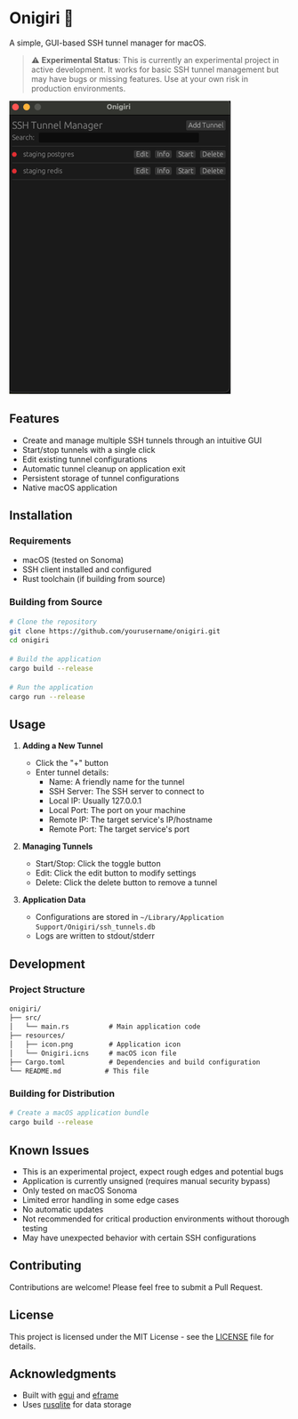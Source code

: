 # Onigiri 🍙

A simple, GUI-based SSH tunnel manager for macOS.

> ⚠️ **Experimental Status**: This is currently an experimental project in active development. It works for basic SSH tunnel management but may have bugs or missing features. Use at your own risk in production environments.

![Onigiri Screenshot](assets/screenshot.png)

## Features

- Create and manage multiple SSH tunnels through an intuitive GUI
- Start/stop tunnels with a single click
- Edit existing tunnel configurations
- Automatic tunnel cleanup on application exit
- Persistent storage of tunnel configurations
- Native macOS application

## Installation

### Requirements
- macOS (tested on Sonoma)
- SSH client installed and configured
- Rust toolchain (if building from source)

### Building from Source
```bash
# Clone the repository
git clone https://github.com/yourusername/onigiri.git
cd onigiri

# Build the application
cargo build --release

# Run the application
cargo run --release
```

## Usage

1. **Adding a New Tunnel**
   - Click the "+" button
   - Enter tunnel details:
     - Name: A friendly name for the tunnel
     - SSH Server: The SSH server to connect to
     - Local IP: Usually 127.0.0.1
     - Local Port: The port on your machine
     - Remote IP: The target service's IP/hostname
     - Remote Port: The target service's port

2. **Managing Tunnels**
   - Start/Stop: Click the toggle button
   - Edit: Click the edit button to modify settings
   - Delete: Click the delete button to remove a tunnel

3. **Application Data**
   - Configurations are stored in `~/Library/Application Support/Onigiri/ssh_tunnels.db`
   - Logs are written to stdout/stderr

## Development

### Project Structure
```
onigiri/
├── src/
│   └── main.rs          # Main application code
├── resources/
│   ├── icon.png         # Application icon
│   └── Onigiri.icns     # macOS icon file
├── Cargo.toml           # Dependencies and build configuration
└── README.md           # This file
```

### Building for Distribution
```bash
# Create a macOS application bundle
cargo build --release
```

## Known Issues

- This is an experimental project, expect rough edges and potential bugs
- Application is currently unsigned (requires manual security bypass)
- Only tested on macOS Sonoma
- Limited error handling in some edge cases
- No automatic updates
- Not recommended for critical production environments without thorough testing
- May have unexpected behavior with certain SSH configurations

## Contributing

Contributions are welcome! Please feel free to submit a Pull Request.

## License

This project is licensed under the MIT License - see the [LICENSE](LICENSE) file for details.

## Acknowledgments

- Built with [egui](https://github.com/emilk/egui) and [eframe](https://github.com/emilk/egui/tree/master/eframe)
- Uses [rusqlite](https://github.com/rusqlite/rusqlite) for data storage

